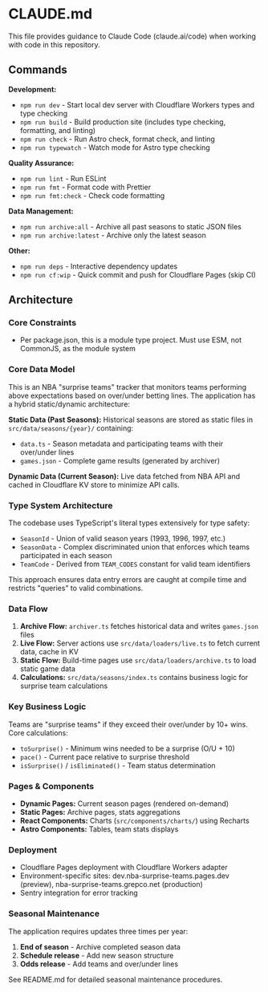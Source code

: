 # CLAUDE.md

This file provides guidance to Claude Code (claude.ai/code) when working with code in this repository.

## Commands

**Development:**

- `npm run dev` - Start local dev server with Cloudflare Workers types and type checking
- `npm run build` - Build production site (includes type checking, formatting, and linting)
- `npm run check` - Run Astro check, format check, and linting
- `npm run typewatch` - Watch mode for Astro type checking

**Quality Assurance:**

- `npm run lint` - Run ESLint
- `npm run fmt` - Format code with Prettier
- `npm run fmt:check` - Check code formatting

**Data Management:**

- `npm run archive:all` - Archive all past seasons to static JSON files
- `npm run archive:latest` - Archive only the latest season

**Other:**

- `npm run deps` - Interactive dependency updates
- `npm run cf:wip` - Quick commit and push for Cloudflare Pages (skip CI)

## Architecture

### Core Constraints

- Per package.json, this is a module type project. Must use ESM, not CommonJS, as the module system

### Core Data Model

This is an NBA "surprise teams" tracker that monitors teams performing above expectations based on over/under betting lines. The application has a hybrid static/dynamic architecture:

**Static Data (Past Seasons):** Historical seasons are stored as static files in `src/data/seasons/{year}/` containing:

- `data.ts` - Season metadata and participating teams with their over/under lines
- `games.json` - Complete game results (generated by archiver)

**Dynamic Data (Current Season):** Live data fetched from NBA API and cached in Cloudflare KV store to minimize API calls.

### Type System Architecture

The codebase uses TypeScript's literal types extensively for type safety:

- `SeasonId` - Union of valid season years (1993, 1996, 1997, etc.)
- `SeasonData` - Complex discriminated union that enforces which teams participated in each season
- `TeamCode` - Derived from `TEAM_CODES` constant for valid team identifiers

This approach ensures data entry errors are caught at compile time and restricts "queries" to valid combinations.

### Data Flow

1. **Archive Flow:** `archiver.ts` fetches historical data and writes `games.json` files
2. **Live Flow:** Server actions use `src/data/loaders/live.ts` to fetch current data, cache in KV
3. **Static Flow:** Build-time pages use `src/data/loaders/archive.ts` to load static game data
4. **Calculations:** `src/data/seasons/index.ts` contains business logic for surprise team calculations

### Key Business Logic

Teams are "surprise teams" if they exceed their over/under by 10+ wins. Core calculations:

- `toSurprise()` - Minimum wins needed to be a surprise (O/U + 10)
- `pace()` - Current pace relative to surprise threshold
- `isSurprise()` / `isEliminated()` - Team status determination

### Pages & Components

- **Dynamic Pages:** Current season pages (rendered on-demand)
- **Static Pages:** Archive pages, stats aggregations
- **React Components:** Charts (`src/components/charts/`) using Recharts
- **Astro Components:** Tables, team stats displays

### Deployment

- Cloudflare Pages deployment with Cloudflare Workers adapter
- Environment-specific sites: dev.nba-surprise-teams.pages.dev (preview), nba-surprise-teams.grepco.net (production)
- Sentry integration for error tracking

### Seasonal Maintenance

The application requires updates three times per year:

1. **End of season** - Archive completed season data
2. **Schedule release** - Add new season structure
3. **Odds release** - Add teams and over/under lines

See README.md for detailed seasonal maintenance procedures.